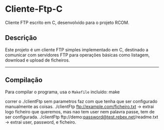 # Cliente-Ftp-C

Cliente FTP escrito em C, desenvolvido para o projeto RCOM.

## Descrição

Este projeto é um cliente FTP simples implementado em C, destinado a comunicar com servidores FTP para operações básicas como listagem, download e upload de ficheiros.

---

## Compilação

Para compilar o programa, usa o `Makefile` incluído:
make

correr o ./clientFtp sem parametros faz com que tenha que ser configurado manualmente as coisas.
./clientFtp ftp://example.com/ficheiro.txt -> extrai logo ficheiro que queremos, mas nao tem user nem palavra passe, tem de ser configurada.
./clientFtp ftp://demo:password@test.rebex.net/readme.txt -> extrai user, password, e ficheiro.
